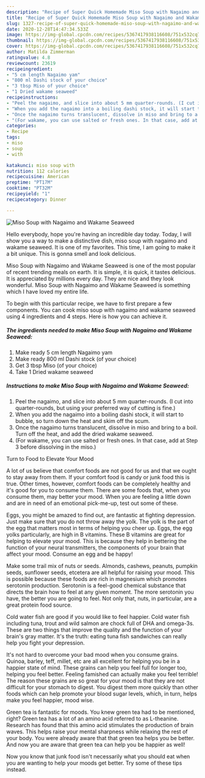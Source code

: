 ```yaml
---
description: "Recipe of Super Quick Homemade Miso Soup with Nagaimo and Wakame Seaweed"
title: "Recipe of Super Quick Homemade Miso Soup with Nagaimo and Wakame Seaweed"
slug: 1327-recipe-of-super-quick-homemade-miso-soup-with-nagaimo-and-wakame-seaweed
date: 2020-12-28T14:47:34.533Z
image: https://img-global.cpcdn.com/recipes/5367417938116608/751x532cq70/miso-soup-with-nagaimo-and-wakame-seaweed-recipe-main-photo.jpg
thumbnail: https://img-global.cpcdn.com/recipes/5367417938116608/751x532cq70/miso-soup-with-nagaimo-and-wakame-seaweed-recipe-main-photo.jpg
cover: https://img-global.cpcdn.com/recipes/5367417938116608/751x532cq70/miso-soup-with-nagaimo-and-wakame-seaweed-recipe-main-photo.jpg
author: Matilda Zimmerman
ratingvalue: 4.8
reviewcount: 23619
recipeingredient:
- "5 cm length Nagaimo yam"
- "800 ml Dashi stock of your choice"
- "3 tbsp Miso of your choice"
- "1 Dried wakame seaweed"
recipeinstructions:
- "Peel the nagaimo, and slice into about 5 mm quarter-rounds. (I cut into quarter-rounds, but using your preferred way of cutting is fine.)"
- "When you add the nagaimo into a boiling dashi stock, it will start to bubble, so turn down the heat and skim off the scum."
- "Once the nagaimo turns translucent, dissolve in miso and bring to a boil. Turn off the heat, and add the dried wakame seaweed."
- "(For wakame, you can use salted or fresh ones. In that case, add at Step 3 before dissolving in the miso.)"
categories:
- Recipe
tags:
- miso
- soup
- with

katakunci: miso soup with 
nutrition: 112 calories
recipecuisine: American
preptime: "PT17M"
cooktime: "PT32M"
recipeyield: "1"
recipecategory: Dinner

---
```



![Miso Soup with Nagaimo and Wakame Seaweed](https://img-global.cpcdn.com/recipes/5367417938116608/751x532cq70/miso-soup-with-nagaimo-and-wakame-seaweed-recipe-main-photo.jpg)

Hello everybody, hope you're having an incredible day today. Today, I will show you a way to make a distinctive dish, miso soup with nagaimo and wakame seaweed. It is one of my favorites. This time, I am going to make it a bit unique. This is gonna smell and look delicious.

Miso Soup with Nagaimo and Wakame Seaweed is one of the most popular of recent trending meals on earth. It is simple, it is quick, it tastes delicious. It is appreciated by millions every day. They are nice and they look wonderful. Miso Soup with Nagaimo and Wakame Seaweed is something which I have loved my entire life.




To begin with this particular recipe, we have to first prepare a few components. You can cook miso soup with nagaimo and wakame seaweed using 4 ingredients and 4 steps. Here is how you can achieve it.

<!--inarticleads1-->

##### The ingredients needed to make Miso Soup with Nagaimo and Wakame Seaweed:

1. Make ready 5 cm length Nagaimo yam
1. Make ready 800 ml Dashi stock (of your choice)
1. Get 3 tbsp Miso (of your choice)
1. Take 1 Dried wakame seaweed




<!--inarticleads2-->

##### Instructions to make Miso Soup with Nagaimo and Wakame Seaweed:

1. Peel the nagaimo, and slice into about 5 mm quarter-rounds. (I cut into quarter-rounds, but using your preferred way of cutting is fine.)
1. When you add the nagaimo into a boiling dashi stock, it will start to bubble, so turn down the heat and skim off the scum.
1. Once the nagaimo turns translucent, dissolve in miso and bring to a boil. Turn off the heat, and add the dried wakame seaweed.
1. (For wakame, you can use salted or fresh ones. In that case, add at Step 3 before dissolving in the miso.)




Turn to Food to Elevate Your Mood


A lot of us believe that comfort foods are not good for us and that we ought to stay away from them. If your comfort food is candy or junk food this is true. Other times, however, comfort foods can be completely healthy and it's good for you to consume them. There are some foods that, when you consume them, may better your mood. When you are feeling a little down and are in need of an emotional pick-me-up, test out some of these.

Eggs, you might be amazed to find out, are fantastic at fighting depression. Just make sure that you do not throw away the yolk. The yolk is the part of the egg that matters most in terms of helping you cheer up. Eggs, the egg yolks particularly, are high in B vitamins. These B vitamins are great for helping to elevate your mood. This is because they help in bettering the function of your neural transmitters, the components of your brain that affect your mood. Consume an egg and be happy!

Make some trail mix of nuts or seeds. Almonds, cashews, peanuts, pumpkin seeds, sunflower seeds, etcetera are all helpful for raising your mood. This is possible because these foods are rich in magnesium which promotes serotonin production. Serotonin is a feel-good chemical substance that directs the brain how to feel at any given moment. The more serotonin you have, the better you are going to feel. Not only that, nuts, in particular, are a great protein food source.

Cold water fish are good if you would like to feel happier. Cold water fish including tuna, trout and wild salmon are chock full of DHA and omega-3s. These are two things that improve the quality and the function of your brain's gray matter. It's the truth: eating tuna fish sandwiches can really help you fight your depression. 

It's not hard to overcome your bad mood when you consume grains. Quinoa, barley, teff, millet, etc are all excellent for helping you be in a happier state of mind. These grains can help you feel full for longer too, helping you feel better. Feeling famished can actually make you feel terrible! The reason these grains are so great for your mood is that they are not difficult for your stomach to digest. You digest them more quickly than other foods which can help promote your blood sugar levels, which, in turn, helps make you feel happier, mood wise.

Green tea is fantastic for moods. You knew green tea had to be mentioned, right? Green tea has a lot of an amino acid referred to as L-theanine. Research has found that this amino acid stimulates the production of brain waves. This helps raise your mental sharpness while relaxing the rest of your body. You were already aware that that green tea helps you be better. And now you are aware that green tea can help you be happier as well!

Now you know that junk food isn't necessarily what you should eat when you are wanting to help your moods get better. Try  some  of  these  tips  instead.

